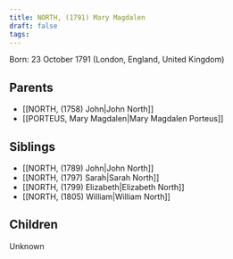 ```yaml
---
title: NORTH, (1791) Mary Magdalen
draft: false
tags:
---
```

Born: 23 October 1791 (London, England, United Kingdom)

## Parents
- [[NORTH, (1758) John|John North]]
- [[PORTEUS, Mary Magdalen|Mary Magdalen Porteus]]

## Siblings
- [[NORTH, (1789) John|John North]]
- [[NORTH, (1797) Sarah|Sarah North]]
- [[NORTH, (1799) Elizabeth|Elizabeth North]]
- [[NORTH, (1805) William|William North]]

## Children
Unknown